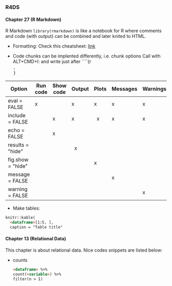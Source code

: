 ### R4DS
#### Chapter 27 (R Markdown)
R Markdown `library(rmarkdown)` is like a notebook for R where comments and code (with output) can be combined and later knited to HTML.

- Formatting:
Check this cheatsheet: [link](https://www.dropbox.com/s/wizjp87dozdo8rb/rmarkdown-cheatsheet.pdf?dl=0)

- Code chunks can be implented differently, i.e. chunk options
Call with ALT+CMD+I: and write just after ````{r <option>, <option>}

Option           |	Run code |	Show code |	Output |	Plots |	Messages |	Warnings
------           | -----------|------------|--------|-------|-----------|-------
eval = FALSE     |	   x      |           |   x     |    x   |       x    |x
include = FALSE  |	         |       x     |      x  |   x   |       x    |x
echo = FALSE	  |			   |      x      |        |       |           |
results = "hide" |				|            |    x    |       |           | 	
fig.show = "hide"|				|           |        |     x  |           |
message = FALSE  |				|            |        |       |     x      |
warning = FALSE  |			   |            |        |       |           |x


- Make tables:
```html
knitr::kable(
  <dataframe>[1:5, ], 
  caption = "Table title"
```

#### Chapter 13 (Relational Data)
This chapter is about relational data. Nice codes snippets are listed below:

- counts
  ```html
  <dataframe> %>% 
  count(<variable>) %>% 
  filter(n > 1)
  ```
